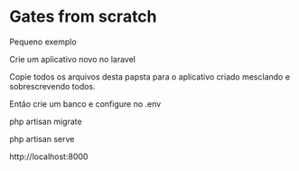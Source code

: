 # Gates from scratch

Pequeno exemplo

Crie um aplicativo novo no laravel

Copie todos os arquivos desta papsta para o aplicativo criado mesclando e sobrescrevendo todos.

Então crie um banco e configure no .env

php artisan migrate

php artisan serve

http://localhost:8000


